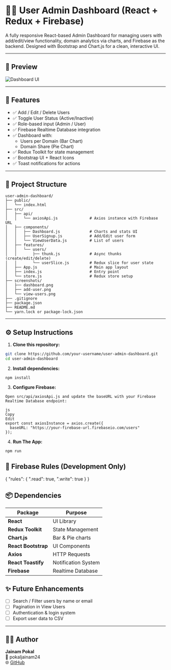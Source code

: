 # 👨‍💼 User Admin Dashboard (React + Redux + Firebase)

A fully responsive React-based Admin Dashboard for managing users with add/edit/view functionality, domain analytics via charts, and Firebase as the backend. Designed with Bootstrap and Chart.js for a clean, interactive UI.

---

## 📸 Preview

![Dashboard UI](./screenshots/dashboard.png)

---

## 🚀 Features

- ✅ Add / Edit / Delete Users
- ✅ Toggle User Status (Active/Inactive)
- ✅ Role-based input (Admin / User)
- ✅ Firebase Realtime Database integration
- ✅ Dashboard with:
  - Users per Domain (Bar Chart)
  - Domain Share (Pie Chart)
- ✅ Redux Toolkit for state management
- ✅ Bootstrap UI + React Icons
- ✅ Toast notifications for actions

---

## 🧱 Project Structure

```
user-admin-dashboard/
├── public/
│   └── index.html
├── src/
│   ├── api/
│   │   └── axiosApi.js              # Axios instance with Firebase URL
│   ├── components/
│   │   ├── Dashboard.js             # Charts and stats UI
│   │   ├── UserSignup.js            # Add/Edit user form
│   │   └── ViewUserData.js          # List of users
│   ├── features/
│   │   └── users/
│   │       ├── thunk.js             # Async thunks (create/edit/delete)
│   │       └── userSlice.js         # Redux slice for user state
│   ├── App.js                       # Main app layout
│   ├── index.js                     # Entry point
│   └── store.js                     # Redux store setup
├── screenshots/
│   ├── dashboard.png
│   ├── add-user.png
│   └── view-users.png
├── .gitignore
├── package.json
├── README.md
└── yarn.lock or package-lock.json
```

---

## ⚙️ Setup Instructions

1. **Clone this repository:**

```bash
git clone https://github.com/your-username/user-admin-dashboard.git
cd user-admin-dashboard
```

2. **Install dependencies:**
   
```
npm install
```

3. **Configure Firebase:**

```
Open src/api/axiosApi.js and update the baseURL with your Firebase Realtime Database endpoint:

js
Copy
Edit
export const axiosInstance = axios.create({
  baseURL: "https://your-firebase-url.firebaseio.com/users"
});
```

4. **Run The App:**

```
npm run
```

##  🧪 Firebase Rules (Development Only)

{
  "rules": {
    ".read": true,
    ".write": true
  }
}

## 📦 Dependencies

| Package           | Purpose              |
|-------------------|----------------------|
| **React**         | UI Library           |
| **Redux Toolkit** | State Management     |
| **Chart.js**      | Bar & Pie charts     |
| **React Bootstrap** | UI Components     |
| **Axios**         | HTTP Requests        |
| **React Toastify**| Notification System  |
| **Firebase**      | Realtime Database    |

## ✨ Future Enhancements

- [ ] Search / Filter users by name or email  
- [ ] Pagination in View Users  
- [ ] Authentication & login system  
- [ ] Export user data to CSV  

---

## 👨‍💻 Author

**Jainam Pokal**  
📧 pokaljainam24  
🌐 [GitHub](https://github.com/pokaljainam24)

